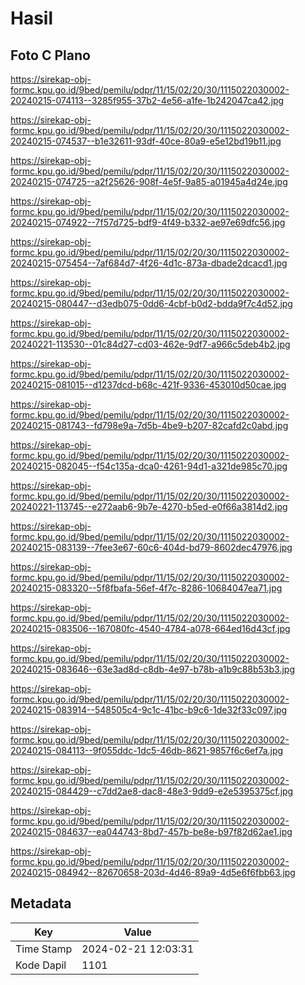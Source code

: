 # Hasil

## Foto C Plano

https://sirekap-obj-formc.kpu.go.id/9bed/pemilu/pdpr/11/15/02/20/30/1115022030002-20240215-074113--3285f955-37b2-4e56-a1fe-1b242047ca42.jpg

https://sirekap-obj-formc.kpu.go.id/9bed/pemilu/pdpr/11/15/02/20/30/1115022030002-20240215-074537--b1e32611-93df-40ce-80a9-e5e12bd19b11.jpg

https://sirekap-obj-formc.kpu.go.id/9bed/pemilu/pdpr/11/15/02/20/30/1115022030002-20240215-074725--a2f25626-908f-4e5f-9a85-a01945a4d24e.jpg

https://sirekap-obj-formc.kpu.go.id/9bed/pemilu/pdpr/11/15/02/20/30/1115022030002-20240215-074922--7f57d725-bdf9-4f49-b332-ae97e69dfc56.jpg

https://sirekap-obj-formc.kpu.go.id/9bed/pemilu/pdpr/11/15/02/20/30/1115022030002-20240215-075454--7af684d7-4f26-4d1c-873a-dbade2dcacd1.jpg

https://sirekap-obj-formc.kpu.go.id/9bed/pemilu/pdpr/11/15/02/20/30/1115022030002-20240215-080447--d3edb075-0dd6-4cbf-b0d2-bdda9f7c4d52.jpg

https://sirekap-obj-formc.kpu.go.id/9bed/pemilu/pdpr/11/15/02/20/30/1115022030002-20240221-113530--01c84d27-cd03-462e-9df7-a966c5deb4b2.jpg

https://sirekap-obj-formc.kpu.go.id/9bed/pemilu/pdpr/11/15/02/20/30/1115022030002-20240215-081015--d1237dcd-b68c-421f-9336-453010d50cae.jpg

https://sirekap-obj-formc.kpu.go.id/9bed/pemilu/pdpr/11/15/02/20/30/1115022030002-20240215-081743--fd798e9a-7d5b-4be9-b207-82cafd2c0abd.jpg

https://sirekap-obj-formc.kpu.go.id/9bed/pemilu/pdpr/11/15/02/20/30/1115022030002-20240215-082045--f54c135a-dca0-4261-94d1-a321de985c70.jpg

https://sirekap-obj-formc.kpu.go.id/9bed/pemilu/pdpr/11/15/02/20/30/1115022030002-20240221-113745--e272aab6-9b7e-4270-b5ed-e0f66a3814d2.jpg

https://sirekap-obj-formc.kpu.go.id/9bed/pemilu/pdpr/11/15/02/20/30/1115022030002-20240215-083139--7fee3e67-60c6-404d-bd79-8602dec47976.jpg

https://sirekap-obj-formc.kpu.go.id/9bed/pemilu/pdpr/11/15/02/20/30/1115022030002-20240215-083320--5f8fbafa-56ef-4f7c-8286-10684047ea71.jpg

https://sirekap-obj-formc.kpu.go.id/9bed/pemilu/pdpr/11/15/02/20/30/1115022030002-20240215-083506--167080fc-4540-4784-a078-664ed16d43cf.jpg

https://sirekap-obj-formc.kpu.go.id/9bed/pemilu/pdpr/11/15/02/20/30/1115022030002-20240215-083646--63e3ad8d-c8db-4e97-b78b-a1b9c88b53b3.jpg

https://sirekap-obj-formc.kpu.go.id/9bed/pemilu/pdpr/11/15/02/20/30/1115022030002-20240215-083914--548505c4-9c1c-41bc-b9c6-1de32f33c097.jpg

https://sirekap-obj-formc.kpu.go.id/9bed/pemilu/pdpr/11/15/02/20/30/1115022030002-20240215-084113--9f055ddc-1dc5-46db-8621-9857f6c6ef7a.jpg

https://sirekap-obj-formc.kpu.go.id/9bed/pemilu/pdpr/11/15/02/20/30/1115022030002-20240215-084429--c7dd2ae8-dac8-48e3-9dd9-e2e5395375cf.jpg

https://sirekap-obj-formc.kpu.go.id/9bed/pemilu/pdpr/11/15/02/20/30/1115022030002-20240215-084637--ea044743-8bd7-457b-be8e-b97f82d62ae1.jpg

https://sirekap-obj-formc.kpu.go.id/9bed/pemilu/pdpr/11/15/02/20/30/1115022030002-20240215-084942--82670658-203d-4d46-89a9-4d5e6f6fbb63.jpg


## Metadata

| Key        | Value               |
| ---------- | ------------------- |
| Time Stamp | 2024-02-21 12:03:31 |
| Kode Dapil | 1101                |



